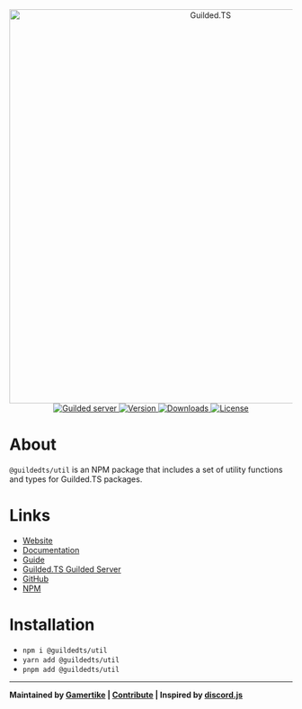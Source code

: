 <div align="center">
    <a href="https://guildedts.js.org">
        <img src="https://guildedts.js.org/banner.png" width="700" alt="Guilded.TS" />
    </a>
    <div>
        <a href="https://guildedts.js.org/support">
            <img src="https://shields.yoki-labs.xyz/shields/vanity/guildedts?style=for-the-badge" alt="Guilded server" />
        </a>
        <a href="https://npmjs.com/@guildedts/util">
            <img src="https://img.shields.io/npm/v/@guildedts/util?style=for-the-badge" alt="Version" />
        </a>
        <a href="https://npmjs.com/@guildedts/util">
            <img src="https://img.shields.io/npm/dt/@guildedts/util?style=for-the-badge" alt="Downloads" />
        </a>
        <a href="https://github.com/guildedts/guilded.ts/blob/main/LICENSE">
            <img src="https://img.shields.io/github/license/guildedts/guilded.ts?style=for-the-badge" alt="License" />
        </a>
    </div>
</div>

# About

`@guildedts/util` is an NPM package that includes a set of utility functions and types for Guilded.TS packages.

# Links

-   [Website](https://guildedts.js.org)
-   [Documentation](https://docs.guildedts.js.org/modules/_guildedts_util)
-   [Guide](https://guildedts.js.org/guide)
-   [Guilded.TS Guilded Server](https://guildedts.js.org/support)
-   [GitHub](https://github.com/guildedts/guilded.ts/tree/main/packages/util)
-   [NPM](https://npmjs.com/@guildedts/util)

# Installation

-   `npm i @guildedts/util`
-   `yarn add @guildedts/util`
-   `pnpm add @guildedts/util`

---

**Maintained by [Gamertike](https://gamertike.com) | [Contribute](https://github.com/guildedts/guilded.ts/tree/main/.github/CONTRIBUTING.md) | Inspired by [discord.js](https://discord.js.org)**
